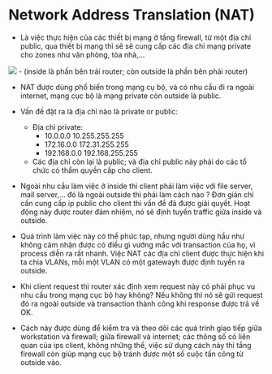 # Network Address Translation (NAT)
- Là việc thực hiện của các thiết bị mạng ở tầng firewall, từ một địa chỉ public, qua thiết bị mạng thì sẽ sẽ cung cấp các
địa chỉ mạng private cho zones như văn phòng, tòa nhà,...

<img src="https://cdn.whatismyipaddress.com/images-v4/nat.png">
- (inside là phần bên trái router; còn outside là phần bên phải router)

- NAT được dùng phổ biến trong mạng cụ bộ, và có nhu cầu đi ra ngoài internet, mạng cục bộ là mạng private còn outside
là public.

- Vấn đề đặt ra là địa chỉ nào là private or public:
  - Địa chỉ private:
    + 10.0.0.0 10.255.255.255
    + 172.16.0.0 172.31.255.255
    + 192.168.0.0 192.168.255.255
  - Các địa chỉ còn lại là public; và địa chỉ public này phải do các tổ chức có thẩm quyền cấp cho client.

- Ngoài nhu cầu làm việc ở inside thì client phải làm việc với file server, mail server,... đó là ngoài outside thì
phải làm cách nào ? Đơn giản chỉ cần cung cấp ip public cho client thì vấn đề đã được giải quyết. Hoạt động này được router
đảm nhiệm, nó sẽ định tuyến traffic giữa inside và outside.

- Quá trình làm việc này có thể phức tạp, nhưng người dùng hầu như không cảm nhận được có điều gì vướng mắc với transaction
của họ, vì process diễn ra rất nhanh. Việc NAT các địa chỉ client được thực hiện khi ta chia VLANs, mỗi một VLAN có một gatewayh
được định tuyến ra outside.

- Khi client request thì router xác định xem request này có phải phục vụ nhu cầu trong mạng cục bộ hay không? Nếu không thì nó sẽ gửi request đó ra ngoài outside và transaction thành công khi response được trả về OK.

- Cách này được dùng để kiểm tra và theo dõi các quá trình giao tiếp giữa workstation và firewall; giữa firewall và internet; các thông số có liên quan của ips client, không những thế, việc sử dụng cách này thì tầng firewall còn giúp mạng cục bộ tránh được một số cuộc tấn công từ outside vào.



  
